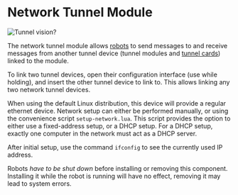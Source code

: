 # Network Tunnel Module
![Tunnel vision?](item:oc2:network_tunnel_module)

The network tunnel module allows [robots](robot.md) to send messages to and receive messages from another tunnel device (tunnel modules and [tunnel cards](network_tunnel_card.md)) linked to the module.

To link two tunnel devices, open their configuration interface (use while holding), and insert the other tunnel device to link to. This allows linking any two network tunnel devices.

When using the default Linux distribution, this device will provide a regular ethernet device. Network setup can either be performed manually, or using the convenience script `setup-network.lua`. This script provides the option to either use a fixed-address setup, or a DHCP setup. For a DHCP setup, exactly one computer in the network must act as a DHCP server.

After initial setup, use the command `ifconfig` to see the currently used IP address.

Robots *have to be shut down* before installing or removing this component. Installing it while the robot is running will have no effect, removing it may lead to system errors.

